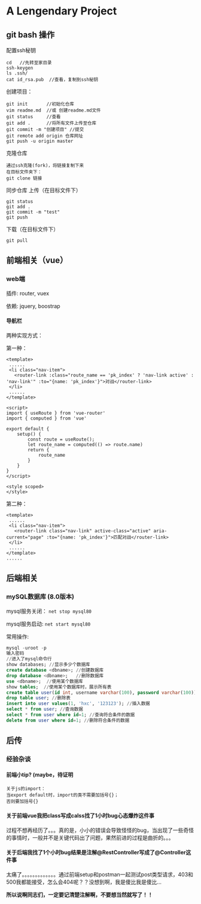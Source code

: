 # A Lengendary Project

 ## git bash 操作

 配置ssh秘钥
 ```
 cd   //先转至家目录
 ssh-keygen
 ls .ssh/
 cat id_rsa.pub  //查看，复制到ssh秘钥
 ```

 创建项目：

 ```
 git init       //初始化仓库
 vim readme.md  //或 创建readme.md文件
 git status     //查看
 git add .      //将所有文件上传至仓库
 git commit -m "创建项目" //提交
 git remote add origin 仓库网址   
 git push -u origin master
 ```

克隆仓库
 ```
 通过ssh克隆(fork)，将链接复制下来
 在目标文件夹下：
 git clone 链接
 ```

同步仓库
上传（在目标文件下）
```
git status
git add .
git commit -m "test"
git push
```

下载（在目标文件下）
```
git pull
```



## 前端相关（vue）

### web端

插件: router, vuex

依赖: jquery, boostrap



#### 导航栏

两种实现方式：

第一种：

```vue
<template>
 ......
 <li class="nav-item">
   <router-link :class="route_name == 'pk_index' ? 'nav-link active' : 'nav-link'" :to="{name: 'pk_index'}">对战</router-link>
 </li>
 ......
</template>

<script>
import { useRoute } from 'vue-router'
import { computed } from 'vue'

export default {
    setup() {
        const route = useRoute();
        let route_name = computed(() => route.name)
        return {
            route_name
        }
    }
}
</script>

<style scoped>
</style>
```

第二种：
```vue
<template>
 ......
 <li class="nav-item">
   <router-link class="nav-link" active-class="active" aria-current="page" :to="{name: 'pk_index'}">匹配对战</router-link>
 </li>
 ......
</template>
......
```




## 后端相关


### mySQL数据库 (8.0版本)

mysql服务关闭： `net stop mysql80`

mysql服务启动: `net start mysql80`

常用操作:
```sql
mysql -uroot -p
输入密码
//进入了mysql命令行
show databases; //显示多少个数据库
create database <dbname>; //创建数据库
drop database <dbname>;   //删除数据库
use <dbname>;  //使用某个数据库
show tables;  //使用某个数据库时，展示所有表
create table user(id int, username varchar(100), password varchar(100)); //创建表
drop table user; //删除表
insert into user values(1, 'hxc', '123123'); //插入数据
select * from user; //查询数据
select * from user where id=1; //查询符合条件的数据
delete from user where id=1; //删除符合条件的数据
```


## 后传

### 经验杂谈

#### 前端小tip? (maybe，待证明
```
关于js的import：
当export default时，import的类不需要加括号{}；
否则要加括号{}
```

#### 关于前端vue我把class写成calss找了1小时bug心态爆炸这件事

过程不想再经历了。。。真的是，小小的错误会导致怪怪的bug，当出现了一些奇怪的事情时，一般并不是关键代码出了问题，果然前进的过程是曲折的。。。

#### 关于后端我找了1个小时bug结果是注解@RestController写成了@Controller这件事

太痛了。。。。。。。。。。。。。通过前端setup和postman一起测试post类型请求，403和500我都能接受，怎么会404呢？？没想到啊，我是傻比我是傻比...

**所以说啊同志们，一定要记清楚注解啊，不要想当然就写了！！**